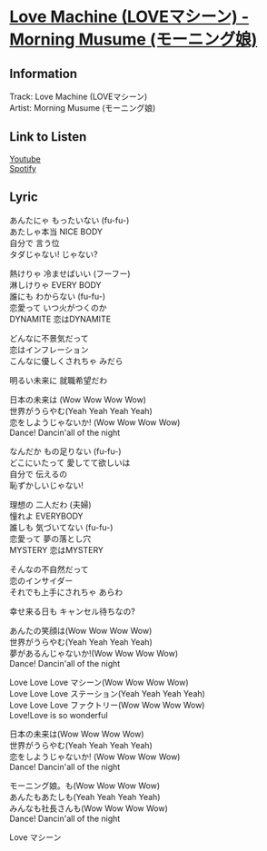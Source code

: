 # [Love Machine (LOVEマシーン) - Morning Musume (モーニング娘)](https://j-lyric.net/artist/a000626/l0008bd.html)  
## Information  
Track: Love Machine (LOVEマシーン)  
Artist: Morning Musume (モーニング娘)  
## Link to Listen  
[Youtube](https://www.youtube.com/watch?v=6A7j6eryPV4)  
[Spotify](#)  
## Lyric  
あんたにゃ もったいない (fu-fu-)  
あたしゃ本当 NICE BODY  
自分で 言う位  
タダじゃない! じゃない?  
  
熱けりゃ 冷ませばいい (フーフー)  
淋しけりゃ EVERY BODY  
誰にも わからない (fu-fu-)  
恋愛って いつ火がつくのか  
DYNAMITE 恋はDYNAMITE  
  
どんなに不景気だって  
恋はインフレーション  
こんなに優しくされちゃ みだら  
  
明るい未来に 就職希望だわ  
  
日本の未来は (Wow Wow Wow Wow)  
世界がうらやむ(Yeah Yeah Yeah Yeah)  
恋をしようじゃないか! (Wow Wow Wow Wow)  
Dance! Dancin'all of the night  
  
なんだか もの足りない (fu-fu-)  
どこにいたって 愛してて欲しいは  
自分で 伝えるの  
恥ずかしいじゃない!  
  
理想の 二人だわ (夫婦)  
憧れよ EVERYBODY  
誰しも 気づいてない (fu-fu-)  
恋愛って 夢の落とし穴  
MYSTERY 恋はMYSTERY  
  
そんなの不自然だって  
恋のインサイダー  
それでも上手にされちゃ あらわ  
  
幸せ来る日も キャンセル待ちなの?  
  
あんたの笑顔は(Wow Wow Wow Wow)  
世界がうらやむ(Yeah Yeah Yeah Yeah)  
夢があるんじゃないか!(Wow Wow Wow Wow)  
Dance! Dancin'all of the night  
  
Love Love Love マシーン(Wow Wow Wow Wow)  
Love Love Love ステーション(Yeah Yeah Yeah Yeah)  
Love Love Love ファクトリー(Wow Wow Wow Wow)  
Love!Love is so wonderful  
  
日本の未来は(Wow Wow Wow Wow)  
世界がうらやむ(Yeah Yeah Yeah Yeah)  
恋をしようじゃないか! (Wow Wow Wow Wow)  
Dance! Dancin'all of the night  
  
モーニング娘。も(Wow Wow Wow Wow)  
あんたもあたしも(Yeah Yeah Yeah Yeah)  
みんなも社長さんも(Wow Wow Wow Wow)  
Dance! Dancin'all of the night  
  
Love マシーン  
  
